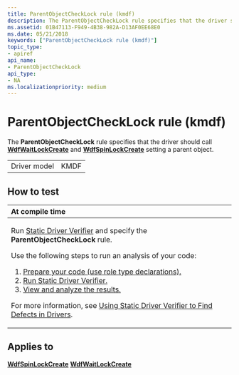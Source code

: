 ```yaml
---
title: ParentObjectCheckLock rule (kmdf)
description: The ParentObjectCheckLock rule specifies that the driver should call WdfWaitLockCreate and WdfSpinLockCreate setting a parent object.
ms.assetid: 01B47113-F949-4B38-982A-D13AF0EE68E0
ms.date: 05/21/2018
keywords: ["ParentObjectCheckLock rule (kmdf)"]
topic_type:
- apiref
api_name:
- ParentObjectCheckLock
api_type:
- NA
ms.localizationpriority: medium
---
```


# ParentObjectCheckLock rule (kmdf)


The **ParentObjectCheckLock** rule specifies that the driver should call [**WdfWaitLockCreate**](https://docs.microsoft.com/windows-hardware/drivers/ddi/wdfsync/nf-wdfsync-wdfwaitlockcreate) and [**WdfSpinLockCreate**](https://docs.microsoft.com/windows-hardware/drivers/ddi/wdfsync/nf-wdfsync-wdfspinlockcreate) setting a parent object.

|              |      |
|--------------|------|
| Driver model | KMDF |

How to test
-----------

<table>
<colgroup>
<col width="100%" />
</colgroup>
<thead>
<tr class="header">
<th align="left">At compile time</th>
</tr>
</thead>
<tbody>
<tr class="odd">
<td align="left"><p>Run <a href="https://docs.microsoft.com/windows-hardware/drivers/devtest/static-driver-verifier" data-raw-source="[Static Driver Verifier](https://docs.microsoft.com/windows-hardware/drivers/devtest/static-driver-verifier)">Static Driver Verifier</a> and specify the <strong>ParentObjectCheckLock</strong> rule.</p>
Use the following steps to run an analysis of your code:
<ol>
<li><a href="https://docs.microsoft.com/windows-hardware/drivers/devtest/using-static-driver-verifier-to-find-defects-in-drivers#preparing-your-source-code" data-raw-source="[Prepare your code (use role type declarations).](https://docs.microsoft.com/windows-hardware/drivers/devtest/using-static-driver-verifier-to-find-defects-in-drivers#preparing-your-source-code)">Prepare your code (use role type declarations).</a></li>
<li><a href="https://docs.microsoft.com/windows-hardware/drivers/devtest/using-static-driver-verifier-to-find-defects-in-drivers#running-static-driver-verifier" data-raw-source="[Run Static Driver Verifier.](https://docs.microsoft.com/windows-hardware/drivers/devtest/using-static-driver-verifier-to-find-defects-in-drivers#running-static-driver-verifier)">Run Static Driver Verifier.</a></li>
<li><a href="https://docs.microsoft.com/windows-hardware/drivers/devtest/using-static-driver-verifier-to-find-defects-in-drivers#viewing-and-analyzing-the-results" data-raw-source="[View and analyze the results.](https://docs.microsoft.com/windows-hardware/drivers/devtest/using-static-driver-verifier-to-find-defects-in-drivers#viewing-and-analyzing-the-results)">View and analyze the results.</a></li>
</ol>
<p>For more information, see <a href="https://docs.microsoft.com/windows-hardware/drivers/devtest/using-static-driver-verifier-to-find-defects-in-drivers" data-raw-source="[Using Static Driver Verifier to Find Defects in Drivers](https://docs.microsoft.com/windows-hardware/drivers/devtest/using-static-driver-verifier-to-find-defects-in-drivers)">Using Static Driver Verifier to Find Defects in Drivers</a>.</p></td>
</tr>
</tbody>
</table>

Applies to
----------

[**WdfSpinLockCreate**](https://docs.microsoft.com/windows-hardware/drivers/ddi/wdfsync/nf-wdfsync-wdfspinlockcreate)
[**WdfWaitLockCreate**](https://docs.microsoft.com/windows-hardware/drivers/ddi/wdfsync/nf-wdfsync-wdfwaitlockcreate)
 

 





